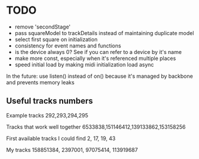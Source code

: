 TODO
====

* remove 'secondStage'
* pass squareModel to trackDetails instead of maintaining duplicate model
* select first square on initialization
* consistency for event names and functions
* is the device always 0? See if you can refer to a device by it's name
* make more const, especially when it's referenced multiple places
* speed initial load by making midi initialization load async

In the future: use listen() instead of on() because it's managed by backbone and prevents memory leaks

Useful tracks numbers
---------------------

Example tracks
292,293,294,295

Tracks that work well together
6533838,151146412,139133862,153158256

First available tracks I could find
2, 17, 19, 43

My tracks
158851384, 2397001, 97075414, 113919687
